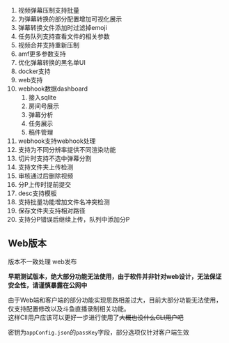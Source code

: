 1. 视频弹幕压制支持批量
   <!-- 3. 增加审核后发送弹幕统计功能 -->
   <!-- 5. srt ai翻译支持，支持ollama -->
2. 为弹幕转换的部分配置增加可视化展示
3. 弹幕转换文件添加时过滤掉emoji
4. 任务队列支持查看文件的相关参数
5. 视频合并支持重新压制
6. amf更多参数支持
7. 优化弹幕转换的黑名单UI
8. docker支持
9. web支持
10. webhook数据dashboard
    1. 接入sqlite
    2. 房间号展示
    3. 弹幕分析
    4. 任务展示
    5. 稿件管理
11. webhook支持webhook处理
12. 支持为不同分辨率提供不同渲染功能
13. 切片时支持不选中弹幕分割
14. 支持文件夹上传检测
15. 审核通过后删除视频
16. 分P上传时提前提交
17. desc支持模板
18. 支持批量功能增加文件名冲突检测
19. 保存文件夹支持相对路径
20. 支持分P错误后继续上传，队列中添加分P

## Web版本

版本不一致处理
web发布

**早期测试版本，绝大部分功能无法使用，由于软件并非针对web设计，无法保证安全性，请谨慎暴露在公网中**

由于Web端和客户端的部分功能实现思路相差过大，目前大部分功能无法使用，仅支持配置修改以及斗鱼直播录制相关功能。  
这样ClI用户应该可以更好一步进行使用了~~大概也没什么CLI用户吧~~

密钥为`appConfig.json`的`passKey`字段，部分选项仅针对客户端生效

